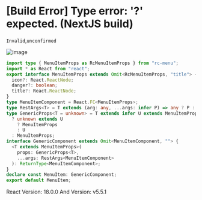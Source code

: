 # [Build Error] Type error: '?' expected. (NextJS build)

`Invalid`,`unconfirmed`

![image](https://github.com/ant-design/ant-design/assets/26425092/a7e26153-64f7-4e16-b9bf-e908e336cfdc)

```typescript
import type { MenuItemProps as RcMenuItemProps } from "rc-menu";
import * as React from "react";
export interface MenuItemProps extends Omit<RcMenuItemProps, "title"> {
  icon?: React.ReactNode;
  danger?: boolean;
  title?: React.ReactNode;
}
type MenuItemComponent = React.FC<MenuItemProps>;
type RestArgs<T> = T extends (arg: any, ...args: infer P) => any ? P : never;
type GenericProps<T = unknown> = T extends infer U extends MenuItemProps
  ? unknown extends U
    ? MenuItemProps
    : U
  : MenuItemProps;
interface GenericComponent extends Omit<MenuItemComponent, ""> {
  <T extends MenuItemProps>(
    props: GenericProps<T>,
    ...args: RestArgs<MenuItemComponent>
  ): ReturnType<MenuItemComponent>;
}
declare const MenuItem: GenericComponent;
export default MenuItem;
```

React Version: 18.0.0
And Version: v5.5.1
